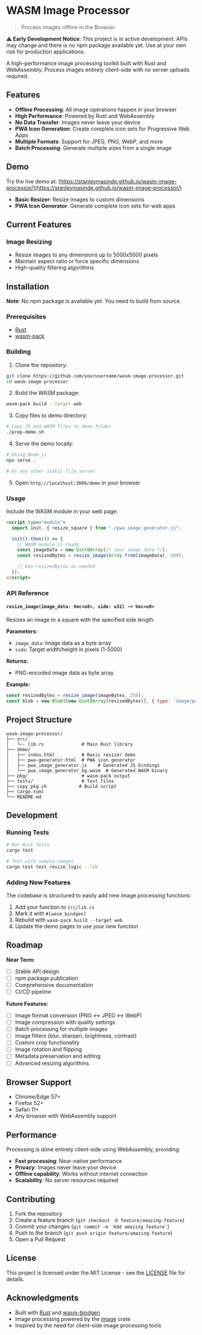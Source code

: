 # WASM Image Processor
> Process images offline in the Browser.

**⚠️ Early Development Notice**: This project is in active development. APIs may change and there is no npm package available yet. Use at your own risk for production applications.

A high-performance image processing toolkit built with Rust and WebAssembly. Process images entirely client-side with no server uploads required.

## Features

- **Offline Processing**: All image operations happen in your browser
- **High Performance**: Powered by Rust and WebAssembly
- **No Data Transfer**: Images never leave your device
- **PWA Icon Generation**: Create complete icon sets for Progressive Web Apps
- **Multiple Formats**: Support for JPEG, PNG, WebP, and more
- **Batch Processing**: Generate multiple sizes from a single image

## Demo

Try the live demo at: [https://stanleymasinde.github.io/wasm-image-processor/](https://stanleymasinde.github.io/wasm-image-processor/)

- **Basic Resizer**: Resize images to custom dimensions
- **PWA Icon Generator**: Generate complete icon sets for web apps

## Current Features

### Image Resizing
- Resize images to any dimensions up to 5000x5000 pixels
- Maintain aspect ratio or force specific dimensions
- High-quality filtering algorithms


## Installation

**Note**: No npm package is available yet. You need to build from source.

### Prerequisites

- [Rust](https://rustup.rs/)
- [wasm-pack](https://rustwasm.github.io/wasm-pack/)

### Building

1. Clone the repository:
```bash
git clone https://github.com/yourusername/wasm-image-processor.git
cd wasm-image-processor
```

2. Build the WASM package:
```bash
wasm-pack build --target web
```

3. Copy files to demo directory:
```bash
# Copy JS and WASM files to demo folder
./prep-demo.sh
```

4. Serve the demo locally:
```bash
# Using Node.js
npx serve .

# Or any other static file server
```

5. Open `http://localhost:3000/demo` in your browser

### Usage

Include the WASM module in your web page:

```html
<script type="module">
  import init, { resize_square } from "./pwa_image_generator.js";

  init().then(() => {
    // WASM module is ready
    const imageData = new Uint8Array(/* your image data */);
    const resizedBytes = resize_image(Array.from(imageData), 500);

    // Use resizedBytes as needed
  });
</script>
```

### API Reference

#### `resize_image(image_data: Vec<u8>, side: u32) -> Vec<u8>`

Resizes an image to a square with the specified side length.

**Parameters:**
- `image_data`: Image data as a byte array
- `side`: Target width/height in pixels (1-5000)

**Returns:**
- PNG-encoded image data as byte array

**Example:**
```javascript
const resizedBytes = resize_image(imageBytes, 256);
const blob = new Blob([new Uint8Array(resizedBytes)], { type: 'image/png' });
```

## Project Structure

```
wasm-image-processor/
├── src/
│   └─- lib.rs              # Main Rust library
├── demo/
│   ├── index.html          # Basic resizer demo
│   ├── pwa-generator.html  # PWA icon generator
│   ├── pwa_image_generator.js    # Generated JS bindings
│   └── pwa_image_generator_bg.wasm  # Generated WASM binary
├── pkg/                    # wasm-pack output
├── tests/                  # Test files
├── copy_pkg.sh            # Build script
├── Cargo.toml
└── README.md
```

## Development

### Running Tests

```bash
# Run Rust tests
cargo test

# Test with sample images
cargo test test_resize_logic --lib
```

### Adding New Features

The codebase is structured to easily add new image processing functions:

1. Add your function to `src/lib.rs`
2. Mark it with `#[wasm_bindgen]`
3. Rebuild with `wasm-pack build --target web`
4. Update the demo pages to use your new function

## Roadmap

**Near Term:**
- [ ] Stable API design
- [ ] npm package publication
- [ ] Comprehensive documentation
- [ ] CI/CD pipeline

**Future Features:**
- [ ] Image format conversion (PNG ↔ JPEG ↔ WebP)
- [ ] Image compression with quality settings
- [ ] Batch processing for multiple images
- [ ] Image filters (blur, sharpen, brightness, contrast)
- [ ] Custom crop functionality
- [ ] Image rotation and flipping
- [ ] Metadata preservation and editing
- [ ] Advanced resizing algorithms

## Browser Support

- Chrome/Edge 57+
- Firefox 52+
- Safari 11+
- Any browser with WebAssembly support

## Performance

Processing is done entirely client-side using WebAssembly, providing:
- **Fast processing**: Near-native performance
- **Privacy**: Images never leave your device
- **Offline capability**: Works without internet connection
- **Scalability**: No server resources required

## Contributing

1. Fork the repository
2. Create a feature branch (`git checkout -b feature/amazing-feature`)
3. Commit your changes (`git commit -m 'Add amazing feature'`)
4. Push to the branch (`git push origin feature/amazing-feature`)
5. Open a Pull Request

## License

This project is licensed under the MIT License - see the [LICENSE](LICENSE) file for details.

## Acknowledgments

- Built with [Rust](https://www.rust-lang.org/) and [wasm-bindgen](https://rustwasm.github.io/wasm-bindgen/)
- Image processing powered by the [image](https://github.com/image-rs/image) crate
- Inspired by the need for client-side image processing tools
